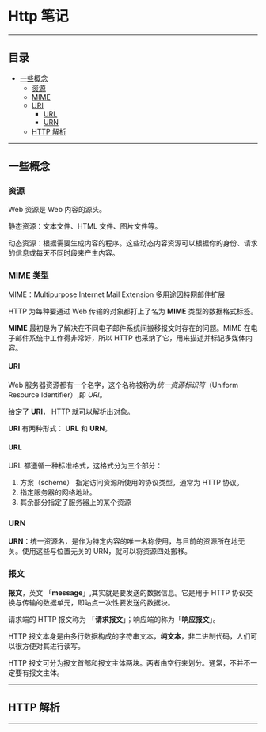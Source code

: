 # Http 笔记
---
## 目录

* [一些概念](#http_concepts)
  * [资源](#http_concepts_resource)
  * [MIME](#http_concepts_mime)
  * [URI](#http_concepts_uri)
	  * [URL](#http_concepts_url) 
	  * [URN](#http_concepts_urn) 
  * [HTTP 解析](#http_parsing)

---

## <span id="http_concepts">一些概念</span>


### <span id="http_concepts_resource">资源</span>

Web 资源是 Web 内容的源头。

静态资源：文本文件、HTML 文件、图片文件等。

动态资源：根据需要生成内容的程序。这些动态内容资源可以根据你的身份、请求的信息或每天不同时段来产生内容。

### <span id="http_concepts_mime">MIME 类型</span>

MIME：Multipurpose Internet Mail Extension 多用途因特网邮件扩展

HTTP 为每种要通过 Web 传输的对象都打上了名为 **MIME** 类型的数据格式标签。

**MIME** 最初是为了解决在不同电子邮件系统间搬移报文时存在的问题。MIME 在电子邮件系统中工作得非常好，所以 HTTP 也采纳了它，用来描述并标记多媒体内容。


#### <span id="http_concepts_uri">URI</span>

Web 服务器资源都有一个名字，这个名称被称为*统一资源标识符*（Uniform Resource Identifier）,即 *URI*。

给定了 **URI**， HTTP 就可以解析出对象。

**URI** 有两种形式： **URL** 和 **URN**。


#### <span id="http_concepts_url">URL</span>

URL 都遵循一种标准格式，这格式分为三个部分：
1. 方案（scheme） 指定访问资源所使用的协议类型，通常为 HTTP 协议。
2. 指定服务器的网络地址。
3. 其余部分指定了服务器上的某个资源



### <span id="http_concepts_urn">URN</span>

**URN**：统一资源名，是作为特定内容的唯一名称使用，与目前的资源所在地无关。使用这些与位置无关的 URN，就可以将资源四处搬移。



### <span id="http_concepts_message">报文</span>

**报文**，英文 「**message**」,其实就是要发送的数据信息。它是用于 HTTP 协议交换与传输的数据单元，即站点一次性要发送的数据块。

请求端的 HTTP 报文称为 「**请求报文**」；响应端的称为「**响应报文**」。

HTTP 报文本身是由多行数据构成的字符串文本，**纯文本**，非二进制代码，人们可以很方便对其进行读写。

HTTP  报文可分为报文首部和报文主体两块。两者由空行来划分。通常，不并不一定要有报文主体。


---


## <span id="http_parsing">HTTP 解析</span>


---



